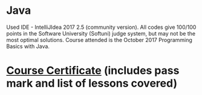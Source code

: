 # Java
Used IDE - IntelliJIdea 2017 2.5 (community version).
All codes give 100/100 points in the Software University (Softuni) judge system, but may not be the most optimal solutions.
Course attended is the October 2017 Programming Basics with Java.

# [Course Certificate](https://softuni.bg/certificates/details/50210/e98806bc) (includes pass mark and list of lessons covered)

